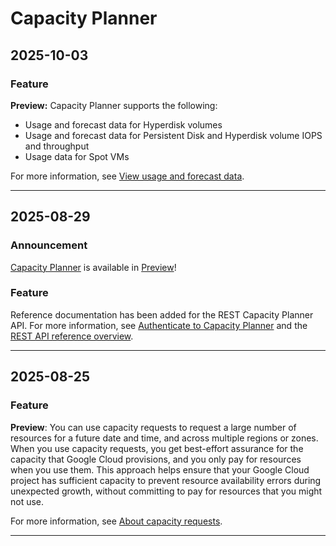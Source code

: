 # Capacity Planner

## 2025-10-03

### Feature

**Preview:** Capacity Planner supports the following:

* Usage and forecast data for Hyperdisk volumes
* Usage and forecast data for Persistent Disk and Hyperdisk volume IOPS and throughput
* Usage data for Spot VMs

For more information, see [View usage and forecast data](https://docs.cloud.google.com/capacity-planner/docs/view-data).

---
## 2025-08-29

### Announcement

[Capacity Planner](https://cloud.google.com/capacity-planner/docs/overview) is available in [Preview](https://cloud.google.com/products#product-launch-stages)!

### Feature

Reference documentation has been added for the REST Capacity Planner API. For more information, see [Authenticate to Capacity Planner](https://cloud.google.com/capacity-planner/docs/authentication) and the [REST API reference overview](https://cloud.google.com/capacity-planner/docs/reference/rest).

---
## 2025-08-25

### Feature

**Preview**: You can use capacity requests to request a large number of resources for a future date and time, and across multiple regions or zones. When you use capacity requests, you get best-effort assurance for the capacity that Google Cloud provisions, and you only pay for resources when you use them. This approach helps ensure that your Google Cloud project has sufficient capacity to prevent resource availability errors during unexpected growth, without committing to pay for resources that you might not use.

For more information, see [About capacity requests](https://cloud.google.com/capacity-planner/docs/about-capacity-requests).

---
